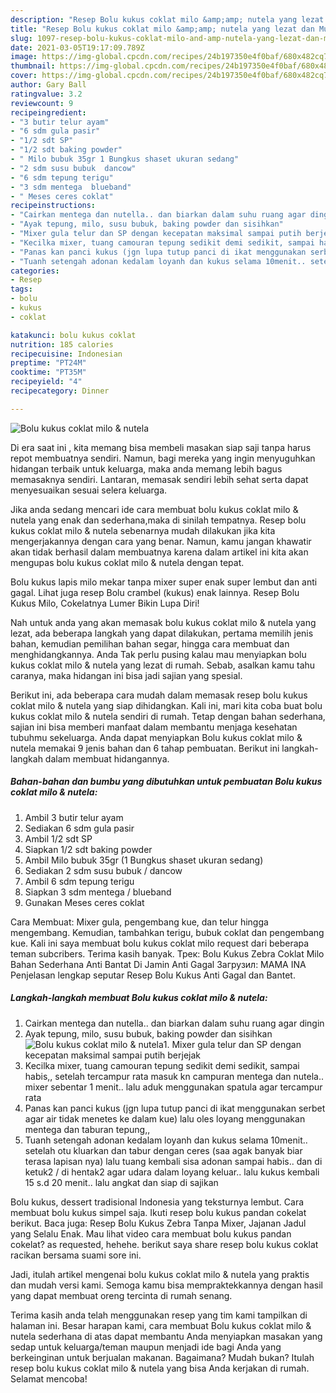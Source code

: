 ```yaml
---
description: "Resep Bolu kukus coklat milo &amp;amp; nutela yang lezat dan Mudah Dibuat"
title: "Resep Bolu kukus coklat milo &amp;amp; nutela yang lezat dan Mudah Dibuat"
slug: 1097-resep-bolu-kukus-coklat-milo-and-amp-nutela-yang-lezat-dan-mudah-dibuat
date: 2021-03-05T19:17:09.789Z
image: https://img-global.cpcdn.com/recipes/24b197350e4f0baf/680x482cq70/bolu-kukus-coklat-milo-nutela-foto-resep-utama.jpg
thumbnail: https://img-global.cpcdn.com/recipes/24b197350e4f0baf/680x482cq70/bolu-kukus-coklat-milo-nutela-foto-resep-utama.jpg
cover: https://img-global.cpcdn.com/recipes/24b197350e4f0baf/680x482cq70/bolu-kukus-coklat-milo-nutela-foto-resep-utama.jpg
author: Gary Ball
ratingvalue: 3.2
reviewcount: 9
recipeingredient:
- "3 butir telur ayam"
- "6 sdm gula pasir"
- "1/2 sdt SP"
- "1/2 sdt baking powder"
- " Milo bubuk 35gr 1 Bungkus shaset ukuran sedang"
- "2 sdm susu bubuk  dancow"
- "6 sdm tepung terigu"
- "3 sdm mentega  blueband"
- " Meses ceres coklat"
recipeinstructions:
- "Cairkan mentega dan nutella.. dan biarkan dalam suhu ruang agar dingin"
- "Ayak tepung, milo, susu bubuk, baking powder dan sisihkan"
- "Mixer gula telur dan SP dengan kecepatan maksimal sampai putih berjejak"
- "Kecilka mixer, tuang camouran tepung sedikit demi sedikit, sampai habis,, setelah tercampur rata masuk kn campuran mentega dan nutela.. mixer sebentar 1 menit.. lalu aduk menggunakan spatula agar tercampur rata"
- "Panas kan panci kukus (jgn lupa tutup panci di ikat menggunakan serbet agar air tidak menetes ke dalam kue) lalu oles loyang menggunakan mentega dan taburan tepung,,"
- "Tuanh setengah adonan kedalam loyanh dan kukus selama 10menit.. setelah otu kluarkan dan tabur dengan ceres (saa agak banyak biar terasa lapisan nya) lalu tuang kembali sisa adonan sampai habis.. dan di ketuk2 / di hentak2 agar udara dalam loyang keluar.. lalu kukus kembali 15 s.d 20 menit.. lalu angkat dan siap di sajikan"
categories:
- Resep
tags:
- bolu
- kukus
- coklat

katakunci: bolu kukus coklat 
nutrition: 185 calories
recipecuisine: Indonesian
preptime: "PT24M"
cooktime: "PT35M"
recipeyield: "4"
recipecategory: Dinner

---
```



![Bolu kukus coklat milo &amp; nutela](https://img-global.cpcdn.com/recipes/24b197350e4f0baf/680x482cq70/bolu-kukus-coklat-milo-nutela-foto-resep-utama.jpg)

Di era  saat ini , kita memang bisa membeli masakan siap saji tanpa harus repot membuatnya sendiri. Namun, bagi mereka yang ingin menyuguhkan hidangan terbaik untuk keluarga, maka anda memang lebih bagus memasaknya sendiri. Lantaran, memasak sendiri lebih sehat serta dapat menyesuaikan sesuai selera keluarga.

Jika anda sedang mencari ide cara membuat bolu kukus coklat milo &amp; nutela yang enak dan sederhana,maka di sinilah tempatnya. Resep bolu kukus coklat milo &amp; nutela  sebenarnya mudah dilakukan jika kita mengerjakannya dengan cara yang benar. Namun, kamu jangan khawatir akan tidak berhasil dalam membuatnya 
karena dalam artikel ini kita akan mengupas bolu kukus coklat milo &amp; nutela dengan tepat.  

Bolu kukus lapis milo mekar tanpa mixer super enak super lembut dan anti gagal. Lihat juga resep Bolu crambel (kukus) enak lainnya. Resep Bolu Kukus Milo, Cokelatnya Lumer Bikin Lupa Diri!

Nah untuk anda yang akan memasak bolu kukus coklat milo &amp; nutela yang lezat, ada beberapa langkah yang dapat dilakukan, pertama memilih jenis bahan, kemudian pemilihan bahan segar, hingga cara membuat dan menghidangkannya. Anda Tak perlu pusing kalau mau menyiapkan bolu kukus coklat milo &amp; nutela yang lezat di rumah. Sebab, asalkan kamu  tahu caranya, maka hidangan ini bisa jadi sajian yang spesial.

Berikut ini, ada beberapa cara mudah dalam memasak resep bolu kukus coklat milo &amp; nutela yang siap dihidangkan. Kali ini, mari kita coba buat bolu kukus coklat milo &amp; nutela sendiri di rumah. Tetap dengan bahan sederhana, sajian ini bisa memberi manfaat dalam membantu menjaga kesehatan tubuhmu sekeluarga. Anda dapat menyiapkan Bolu kukus coklat milo &amp; nutela memakai 9 jenis bahan dan 6 tahap pembuatan. Berikut ini langkah-langkah dalam membuat hidangannya.

<!--inarticleads1-->

##### Bahan-bahan dan bumbu yang dibutuhkan untuk pembuatan Bolu kukus coklat milo &amp; nutela:

1. Ambil 3 butir telur ayam
1. Sediakan 6 sdm gula pasir
1. Ambil 1/2 sdt SP
1. Siapkan 1/2 sdt baking powder
1. Ambil  Milo bubuk 35gr (1 Bungkus shaset ukuran sedang)
1. Sediakan 2 sdm susu bubuk / dancow
1. Ambil 6 sdm tepung terigu
1. Siapkan 3 sdm mentega / blueband
1. Gunakan  Meses ceres coklat


Cara Membuat: Mixer gula, pengembang kue, dan telur hingga mengembang. Kemudian, tambahkan terigu, bubuk coklat dan pengembang kue. Kali ini saya membuat bolu kukus coklat milo request dari beberapa teman subcribers. Terima kasih banyak. Трек: Bolu Kukus Zebra Coklat Milo Bahan Sederhana Anti Bantat Di Jamin Anti Gagal Загрузил: MAMA INA Penjelasan lengkap seputar Resep Bolu Kukus Anti Gagal dan Bantet. 

<!--inarticleads2-->

##### Langkah-langkah membuat Bolu kukus coklat milo &amp; nutela:

1. Cairkan mentega dan nutella.. dan biarkan dalam suhu ruang agar dingin
1. Ayak tepung, milo, susu bubuk, baking powder dan sisihkan
<img src="https://img-global.cpcdn.com/steps/ef11b29363606325/160x128cq70/bolu-kukus-coklat-milo-nutela-langkah-memasak-2-foto.jpg" alt="Bolu kukus coklat milo &amp; nutela">1. Mixer gula telur dan SP dengan kecepatan maksimal sampai putih berjejak
1. Kecilka mixer, tuang camouran tepung sedikit demi sedikit, sampai habis,, setelah tercampur rata masuk kn campuran mentega dan nutela.. mixer sebentar 1 menit.. lalu aduk menggunakan spatula agar tercampur rata
1. Panas kan panci kukus (jgn lupa tutup panci di ikat menggunakan serbet agar air tidak menetes ke dalam kue) lalu oles loyang menggunakan mentega dan taburan tepung,,
1. Tuanh setengah adonan kedalam loyanh dan kukus selama 10menit.. setelah otu kluarkan dan tabur dengan ceres (saa agak banyak biar terasa lapisan nya) lalu tuang kembali sisa adonan sampai habis.. dan di ketuk2 / di hentak2 agar udara dalam loyang keluar.. lalu kukus kembali 15 s.d 20 menit.. lalu angkat dan siap di sajikan


Bolu kukus, dessert tradisional Indonesia yang teksturnya lembut. Cara membuat bolu kukus simpel saja. Ikuti resep bolu kukus pandan cokelat berikut. Baca juga: Resep Bolu Kukus Zebra Tanpa Mixer, Jajanan Jadul yang Selalu Enak. Mau lihat video cara membuat bolu kukus pandan cokelat? as requested, hehehe. berikut saya share resep bolu kukus coklat racikan bersama suami sore ini. 

Jadi, itulah artikel mengenai  bolu kukus coklat milo &amp; nutela  yang praktis dan mudah versi kami. Semoga kamu bisa mempraktekkannya dengan hasil yang dapat membuat oreng tercinta di rumah senang. 

Terima kasih anda telah menggunakan resep yang tim kami tampilkan di halaman ini. Besar harapan kami, cara membuat  Bolu kukus coklat milo &amp; nutela sederhana di atas dapat membantu Anda menyiapkan masakan yang sedap untuk keluarga/teman maupun menjadi ide bagi Anda yang berkeinginan untuk berjualan makanan. Bagaimana? Mudah bukan? Itulah resep bolu kukus coklat milo &amp; nutela yang bisa Anda kerjakan di rumah. Selamat mencoba!

